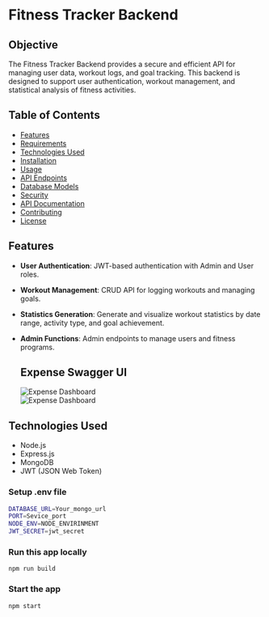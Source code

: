 # Fitness Tracker Backend

## Objective
The Fitness Tracker Backend provides a secure and efficient API for managing user data, workout logs, and goal tracking. This backend is designed to support user authentication, workout management, and statistical analysis of fitness activities.

## Table of Contents
- [Features](#features)
- [Requirements](#requirements)
- [Technologies Used](#technologies-used)
- [Installation](#installation)
- [Usage](#usage)
- [API Endpoints](#api-endpoints)
- [Database Models](#database-models)
- [Security](#security)
- [API Documentation](#api-documentation)
- [Contributing](#contributing)
- [License](#license)


## Features
- **User Authentication**: JWT-based authentication with Admin and User roles.
- **Workout Management**: CRUD API for logging workouts and managing goals.
- **Statistics Generation**: Generate and visualize workout statistics by date range, activity type, and goal achievement.
- **Admin Functions**: Admin endpoints to manage users and fitness programs.



   ## Expense Swagger UI
   
   ![Expense Dashboard](./images/fit1.png.png)
   <br>
   ![Expense Dashboard](./images/fit2.png.png)

## Technologies Used
- Node.js
- Express.js
- MongoDB
- JWT (JSON Web Token)


### Setup .env file

```bash
DATABASE_URL=Your_mongo_url
PORT=Sevice_port
NODE_ENV=NODE_ENVIRINMENT
JWT_SECRET=jwt_secret
```

### Run this app locally

```shell
npm run build
```

### Start the app

```shell
npm start
```
